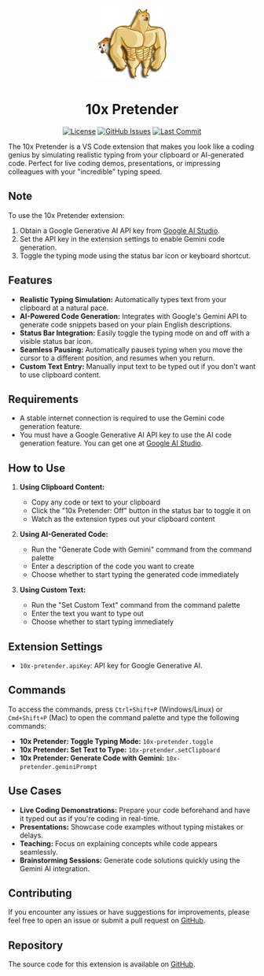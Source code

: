 <div align="center">

<img src="https://github.com/abdbbdii/10x-Pretender/blob/main/media/icon.png?raw=true" height="150" />

<h1 align="center">10x Pretender</h1>

[![License](https://img.shields.io/github/license/abdbbdii/10x-pretender?style=flat-square&logo=GNU&label=License)](https://github.com/abdbbdii/10x-pretender/tree/main)
[![GitHub Issues](https://img.shields.io/github/issues/abdbbdii/10x-pretender.svg?style=flat-square&label=Issues&color=FF70A7)](https://github.com/abdbbdii/10x-pretender/issues)
[![Last Commit](https://img.shields.io/github/last-commit/abdbbdii/10x-pretender.svg?style=flat-square&label=Last%20Commit&color=A06EE1)](https://github.com/abdbbdii/10x-pretender/tree/main)

<!-- <br />
[![GitHub Issues](https://img.shields.io/visual-studio-marketplace/stars/abd-dev.10x-pretender?style=flat-square)](https://marketplace.visualstudio.com/items?itemName=abd-dev.10x-pretender)
[![GitHub](https://img.shields.io/visual-studio-marketplace/v/abd-dev.10x-pretender?style=flat-square)](https://marketplace.visualstudio.com/items?itemName=abd-dev.10x-pretender&ssr=false#version-history)
[![GitHub](https://img.shields.io/visual-studio-marketplace/d/abd-dev.10x-pretender?style=flat-square)](https://marketplace.visualstudio.com/items?itemName=abd-dev.10x-pretender&ssr=false#review-details) -->

</div>

The 10x Pretender is a VS Code extension that makes you look like a coding genius by simulating realistic typing from your clipboard or AI-generated code. Perfect for live coding demos, presentations, or impressing colleagues with your "incredible" typing speed.

## Note

To use the 10x Pretender extension:

1. Obtain a Google Generative AI API key from [Google AI Studio](https://aistudio.google.com/apikey).
2. Set the API key in the extension settings to enable Gemini code generation.
3. Toggle the typing mode using the status bar icon or keyboard shortcut.

## Features

- **Realistic Typing Simulation:** Automatically types text from your clipboard at a natural pace.
- **AI-Powered Code Generation:** Integrates with Google's Gemini API to generate code snippets based on your plain English descriptions.
- **Status Bar Integration:** Easily toggle the typing mode on and off with a visible status bar icon.
- **Seamless Pausing:** Automatically pauses typing when you move the cursor to a different position, and resumes when you return.
- **Custom Text Entry:** Manually input text to be typed out if you don't want to use clipboard content.

## Requirements

- A stable internet connection is required to use the Gemini code generation feature.
- You must have a Google Generative AI API key to use the AI code generation feature. You can get one at [Google AI Studio](https://aistudio.google.com/apikey).

## How to Use

1. **Using Clipboard Content:**

   - Copy any code or text to your clipboard
   - Click the "10x Pretender: Off" button in the status bar to toggle it on
   - Watch as the extension types out your clipboard content

2. **Using AI-Generated Code:**

   - Run the "Generate Code with Gemini" command from the command palette
   - Enter a description of the code you want to create
   - Choose whether to start typing the generated code immediately

3. **Using Custom Text:**
   - Run the "Set Custom Text" command from the command palette
   - Enter the text you want to type out
   - Choose whether to start typing immediately

## Extension Settings

- `10x-pretender.apiKey`: API key for Google Generative AI.

## Commands

To access the commands, press `Ctrl+Shift+P` (Windows/Linux) or `Cmd+Shift+P` (Mac) to open the command palette and type the following commands:

- **10x Pretender: Toggle Typing Mode:** `10x-pretender.toggle`
- **10x Pretender: Set Text to Type:** `10x-pretender.setClipboard`
- **10x Pretender: Generate Code with Gemini:** `10x-pretender.geminiPrompt`

## Use Cases

- **Live Coding Demonstrations:** Prepare your code beforehand and have it typed out as if you're coding in real-time.
- **Presentations:** Showcase code examples without typing mistakes or delays.
- **Teaching:** Focus on explaining concepts while code appears seamlessly.
- **Brainstorming Sessions:** Generate code solutions quickly using the Gemini AI integration.

## Contributing

If you encounter any issues or have suggestions for improvements, please feel free to open an issue or submit a pull request on [GitHub](https://github.com/abdbbdii/10x-pretender).

## Repository

The source code for this extension is available on [GitHub](https://github.com/abdbbdii/10x-pretender).
